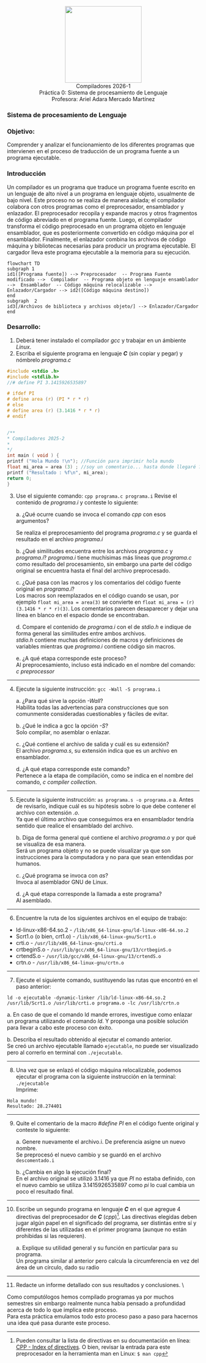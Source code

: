 <p  align="center">
  <img  width="200"  src="https://www.fciencias.unam.mx/sites/default/files/logoFC_2.png"  alt="">  <br>Compiladores  2026-1 <br>
  Práctica 0: Sistema de procesamiento de Lenguaje <br> Profesora: Ariel Adara Mercado Martínez
</p>

### Sistema de procesamiento de Lenguaje

### Objetivo:

Comprender y analizar el funcionamiento de los diferentes programas que intervienen en el proceso de traducción de un programa fuente a un programa ejecutable.

### Introducción

Un compilador es un programa que traduce un programa fuente escrito en un lenguaje de alto nivel a un
programa en lenguaje objeto, usualmente de bajo nivel. Este proceso no se realiza de manera aislada; el
compilador colabora con otros programas como el preprocesador, ensamblador y enlazador.
El preprocesador recopila y expande macros y otros fragmentos de código abreviado en el programa
fuente. Luego, el compilador transforma el código preprocesado en un programa objeto en lenguaje ensamblador, que es posteriormente convertido en código máquina por el ensamblador. Finalmente, el enlazador combina los archivos de código máquina y bibliotecas necesarias para producir un programa ejecutable. El cargador lleva este programa ejecutable a la memoria para su ejecución.

```mermaid
flowchart TD
subgraph 1
id1([Programa fuente]) --> Preprocesador  -- Programa Fuente modificado -->  Compilador  -- Programa objeto en lenguaje ensamblador -->  Ensamblador  -- Código máquina relocalizable --> Enlazador/Cargador --> id2([Código máquina destino])
end
subgraph  2
id3[/Archivos de biblioteca y archivos objeto/] --> Enlazador/Cargador
end
```

### Desarrollo:

1. Deberá tener instalado el compilador _gcc_ y trabajar en un ámbiente _Linux_.
2. Escriba el siguiente programa en lenguaje **_C_** (sin copiar y pegar) y nómbrelo _programa.c_

```c
#include <stdio .h>
#include <stdlib.h>
//# define PI 3.1415926535897

# ifdef PI
# define area (r) (PI * r * r)
# else
# define area (r) (3.1416 * r * r)
# endif


/**
* Compiladores 2025-2
*
*/
int main ( void ) {
printf ("Hola Mundo !\n"); //Función para imprimir hola mundo
float mi_area = area (3) ; //soy un comentario... hasta donde llegaré ?
printf ("Resultado : %f\n", mi_area);
return 0;
}
```

3. Use el siguiente comando: `cpp programa.c programa.i`
Revise el contenido de _programa.i_ y conteste lo siguiente:

    a.  ¿Qué ocurre cuando se invoca el comando _cpp_ con esos argumentos?
    
    Se realiza el preprocesamiento del programa _programa.c_ y se guarda el resultado en el archivo _programa.i_
    
    b. ¿Qué similitudes encuentra entre los archivos _programa.c_ y _programa.i_? _programa.i_ tiene muchísimas más líneas que _programa.c_ como resultado del procesamiento, sin embargo una parte del código original se encuentra hasta el final del archivo preprocesado.

    c. ¿Qué pasa con las macros y los comentarios del código fuente original en _programa.i_? \
    Los macros son reemplazados en el código cuando se usan, por ejemplo `float mi_area = area(3)` se convierte en `float mi_area = (r) (3.1416 * r * r)(3)`. Los comentarios parecen desaparecer y dejar una línea en blanco en el espacio donde se encontraban.
    
    d. Compare el contenido de _programa.i_ con el de _stdio.h_ e indique de forma general las similitudes entre ambos archivos. \
    _stdio.h_ contiene muchas definiciones de macros y definiciones de variables mientras que _programa.i_ contiene código sin macros.
    
    e.  ¿A qué etapa corresponde este proceso? \
    Al preprocesamiento, incluso está indicado en el nombre del comando: _c preprocessor_

---

4. Ejecute la siguiente instrucción: `gcc -Wall -S programa.i`

    a.  ¿Para qué sirve la opción _\-Wall_? \
    Habilita todas las advertencias para construcciones que son comunmente consideradas cuestionables y fáciles de evitar.

    b.  ¿Qué le indica a gcc la opción _\-S_? \
    Solo compilar, no asemblar o enlazar.

    c.  ¿Qué contiene el archivo de salida y cuál es su extensión? \
    El archivo _programa.s_, su extensión indica que es un archivo en ensamblador.

    d.  ¿A qué etapa corresponde este comando? \
    Pertenece a la etapa de compilación, como se indica en el nombre del comando, _c compiler collection_.

---

5. Ejecute la siguiente instrucción: `as programa.s -o programa.o`
    a.  Antes de revisarlo, indique cuál es su hipótesis sobre lo que debe contener el archivo con extensión _.o_. \
    Ya que el último archivo que conseguimos era en ensamblador tendría sentido que realice el ensamblado del archivo.

    b.  Diga de forma general qué contiene el archivo _programa.o_ y por qué se visualiza de esa manera. \
    Será un programa objeto y no se puede visualizar ya que son instrucciones para la computadora y no para que sean entendidas por humanos.

    c.  ¿Qué programa se invoca con _as_? \
    Invoca al asemblador GNU de Linux.

    d.  ¿A qué etapa corresponde la llamada a este programa? \
    Al asemblado.

---

6. Encuentre la ruta de los siguientes archivos en el equipo de trabajo:

- ld-linux-x86-64.so.2 - `/lib/x86_64-linux-gnu/ld-linux-x86-64.so.2`
- Scrt1.o (o bien, crt1.o) - `/lib/x86_64-linux-gnu/Scrt1.o`
- crti.o - `/usr/lib/x86_64-linux-gnu/crti.o`
- crtbeginS.o - `/usr/lib/gcc/x86_64-linux-gnu/13/crtbeginS.o`
- crtendS.o - `/usr/lib/gcc/x86_64-linux-gnu/13/crtendS.o`
- crtn.o - `/usr/lib/x86_64-linux-gnu/crtn.o`

---

7. Ejecute el siguiente comando, sustituyendo las rutas que encontró en el paso anterior:

```console
ld -o ejecutable -dynamic-linker /lib/ld-linux-x86-64.so.2 /usr/lib/Scrt1.o /usr/lib/crti.o programa.o -lc /usr/lib/crtn.o
```

  a.  En caso de que el comando ld mande errores, investigue como enlazar un programa utilizando el comando _ld_. Y proponga una posible solución para llevar a cabo este proceso con éxito.

  b.  Describa el resultado obtenido al ejecutar el comando anterior. \
  Se creó un archivo ejecutable llamado `ejecutable`, no puede ser visualizado pero al correrlo en terminal con `./ejecutable`.

---

8. Una vez que se enlazó el código máquina relocalizable, podemos ejecutar el programa con la siguiente instrucción en la terminal: `./ejecutable`\
Imprime: 
  ```
  Hola mundo!
  Resultado: 28.274401
  ```

---

9. Quite el comentario de la macro _#define PI_ en el código fuente original y conteste lo siguiente: 

    a.  Genere nuevamente el archivo.i. De preferencia asigne un nuevo nombre. \
    Se preprocesó el nuevo cambio y se guardó en el archivo `descomentado.i`

    b.  ¿Cambia en algo la ejecución final? \
    En el archivo original se utilizó 3.1416 ya que _PI_ no estaba definido, con el nuevo cambio se utiliza 3.1415926535897 como _pi_ lo cual cambia un poco el resultado final.


---

10. Escribe un segundo programa en lenguaje **_C_** en el que agregue 4 directivas del preprocesador
de _**C**_ (_cpp_)[^1]. Las directivas elegidas deben jugar algún papel en el significado del programa, ser distintas entre sí y
diferentes de las utilizadas en el primer programa (aunque no están prohibidas si las requieren).

    a.  Explique su utilidad general y su función en particular para su programa.\
    Un programa similar al anterior pero calcula la circumferencia en vez del área de un círculo, dado su radio

---

11. Redacte un informe detallado con sus resultados y conclusiones. \

Como computólogos hemos compilado programas ya por muchos semestres sin embargo realmente nunca había pensado a profundidad acerca de todo lo que implica este proceso. \
Para esta práctica emulamos todo esto proceso paso a paso para hacernos una idea qué pasa durante este proceso.

[^1]: Pueden consultar la lista de directivas en su documentación en línea: [CPP - Index of directives](https://gcc.gnu.org/onlinedocs/cpp/Index-of-Directives.html##Index-of-Directives). O bien, revisar la entrada para este preprocesador en la herramienta man en Linux: `$ man cpp`

